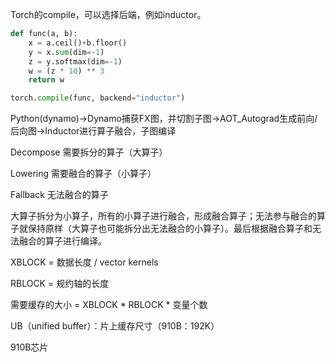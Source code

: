 Torch的compile，可以选择后端，例如inductor。

```python
def func(a, b):
	x = a.ceil()+b.floor()
	y = x.sum(dim=-1)
	z = y.softmax(dim=-1)
	w = (z * 10) ** 3
	return w

torch.compile(func, backend="inductor")
```



Python(dynamo)->Dynamo捕获FX图，并切割子图->AOT_Autograd生成前向/后向图->Inductor进行算子融合，子图编译



Decompose 需要拆分的算子（大算子）

Lowering 需要融合的算子（小算子）

Fallback 无法融合的算子

大算子拆分为小算子，所有的小算子进行融合，形成融合算子；无法参与融合的算子就保持原样（大算子也可能拆分出无法融合的小算子）。最后根据融合算子和无法融合的算子进行编译。



XBLOCK = 数据长度 / vector kernels

RBLOCK = 规约轴的长度

需要缓存的大小 = XBLOCK * RBLOCK * 变量个数

UB（unified buffer）：片上缓存尺寸（910B：192K）



910B芯片

